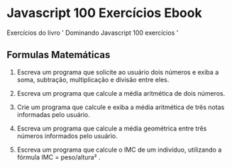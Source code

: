 # Javascript 100 Exercícios Ebook

Exercícios do livro ' Dominando Javascript 100 exercícios '

## Formulas Matemáticas

1. Escreva um programa que solicite ao usuário dois números e exiba a soma, subtração, multiplicação e divisão entre eles.

2. Escreva um programa que calcule a média aritmética de dois números.

3. Crie um programa que calcule e exiba a média aritmética de três notas informadas pelo usuário.

4. Escreva um programa que calcule a média geométrica entre três números informados pelo usuário.

5. Escreva um programa que calcule o IMC de um indivíduo, utilizando a fórmula IMC = peso/altura² .
